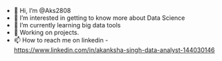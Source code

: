 - 👋 Hi, I’m @Aks2808
- 👀 I’m interested in getting to know more about Data Science
- 🌱 I’m currently learning big data tools
- 💞️ Working on projects.
- 📫 How to reach me on linkedin - https://www.linkedin.com/in/akanksha-singh-data-analyst-144030146

<!---
Aks2808/Aks2808 is a ✨ special ✨ repository because its `README.md` (this file) appears on your GitHub profile.
You can click the Preview link to take a look at your changes.
--->
